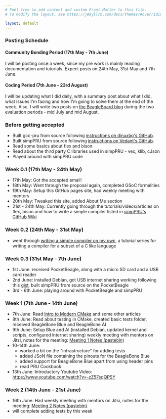 ```yaml
---
# Feel free to add content and custom Front Matter to this file.
# To modify the layout, see https://jekyllrb.com/docs/themes/#overriding-theme-defaults

layout: default
---
```


### Posting Schedule

#### Community Bonding Period (17th May - 7th June)
I will be posting once a week, since my pre work is mainly reading documentation and tutorials. Expect posts on 24th May, 31st May and 7th June.
#### Coding Period (7th June - 23rd August)
I will be updating what I did daily, with a summary post about what I did, what issues I'm facing and how I'm going to solve them at the end of the week. Also, I will write two posts on [the BeagleBoard blog](https://beagleboard.org/blog/) during the two evaluation periods - mid July and mid August.

### Before getting accepted
- Built gcc-pru from source following [instructions on dinuxbg's GitHub](https://github.com/dinuxbg/gnupru#building-from-sources).
- Built simpPRU from source following [instructions on Vedant's GitHub](https://github.com/VedantParanjape/simpPRU#building-from-source).
- Read some basics about flex and bison
- Read about the third party C libraries used in simpPRU - vec, klib, cJson
- Played around with simpPRU code

### Week 0.1 (17th May - 24th May)
- 17th May: Got the accepted email!
- 18th May: Went through the proposal again, completed GSoC formalities
- 19th May: Setup this GitHub pages site, had weekly meeting with mentors
- 20th May: Tweaked this site, added About Me section
- 21st - 24th May: Currently going through the tutorials/videos/articles on flex, bison and how to write a simple compiler listed in [simpPRU's GitHub Wiki](https://github.com/VedantParanjape/simpPRU/wiki#resources-that-helped-a-lot)

### Week 0.2 (24th May - 31st May)
- went through [writing a simple compiler on my own](https://steemit.com/utopian-io/@drifter1/writing-a-simple-compiler-on-my-own-generating-code-for-assignments-part-1), a tutorial series for writing a compiler for a subset of a C like language

### Week 0.3 (31st May - 7th June)
- 1st June: received PocketBeagle, along with a micro SD card and a USB card reader
- 2nd June: installed Debian, got USB internet sharing working following this [gist](https://gist.github.com/pdp7/d2711b5ff1fbb000240bd8337b859412), built simpPRU from source on the PocketBeagle
- 3rd - 6th June: playing around with PocketBeagle and simpPRU

### Week 1 (7th June - 14th June)
- 7th June: Read [Intro to Modern CMake](https://cliutils.gitlab.io/modern-cmake/) and some other articles
- 8th June: Read about testing in CMake, created basic tests folder, received BeagleBone Blue and BeagleBone AI
- 9th June: Setup Blue and AI (installed Debian, updated kernel and scripts, configured internet sharing) weekly meeting with mentors on Jitsi, notes for the meeting: [Meeting 1 Notes (pastebin)](https://pastebin.com/6E0NSy5k)
- 10-14th June:
    - worked a bit on the "infrastructure" for adding tests
    - added JSoN file containing the pinouts for the BeagleBone Blue
    - added support for BeagleBone Blue apart from using header pins
    - read PRU Cookbook
- 13th June: Introductory Youtube Video: https://www.youtube.com/watch?v=-zZ57sqQPSY

### Week 2 (14th June - 21st June)
- 16th June: Had weekly meeting with mentors on Jitsi, notes for the meeting: [Meeting 2 Notes (pastebin)](https://pastebin.com/Anf9U3i9)
- will complete adding tests by this week
